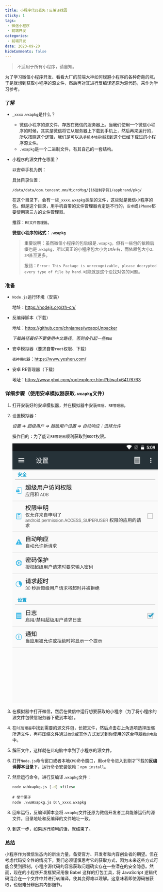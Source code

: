```yaml
---
title: 小程序代码丢失！反编译找回
sticky: 1
tags:
 - 微信小程序
 - 前端开发
categories:
 - 前端开发
date: 2023-09-20
hideComments: false
---
```

> 不适用于所有小程序，请自知。

为了学习微信小程序开发、看看大厂的前端大神如何规避小程序的各种奇葩的坑，于是就想到获取小程序的源文件，然后再对其进行反编译还原为源代码，来作为学习参考。

### 了解

- `_xxxx.wxapkg`是什么？

  - 微信小程序的源文件，存放在微信的服务器上。当我们使用一个微信小程序的时候，其实是微信将它从服务器上下载到手机上，然后再来运行的，所以按照这个逻辑，我们是可以从`手机本地存储`找到这个已经下载过的小程序源文件。
  - `.wxapkg`是一个二进制文件，有其自己的一套结构。

- 小程序的源文件在哪里？

  以安卓手机为例：

  具体目录位置：

  `/data/data/com.tencent.mm/MicroMsg/{16进制字符}/appbrand/pkg/`

  在这个目录下，会有一些`_xxxx.wxapkg`类型的文件，这些就是微信小程序的包。但是这个目录，用手机自带的文件管理器肯定是不行的，`安卓`或`iPhone`都要使用第三方的文件管理器。

  推荐：`RE文件管理器`。

  

  **微信小程序的格式：`.wxapkg`**

  > 重要说明：虽然微信小程序的包后缀是`.wxapkg`，但有一些包的依赖后缀也是`.wxapkg`，所以真正的小程序包大小为`1M`左右，而依赖包大小`2、3M`甚至更多。
  >
  > 报错：`Error: This Package is unrecognizable, please decrypted every type of file by hand.`可能就是这个没找对包的问题。

### 准备

- `Node.js`运行环境（安装）

  地址：https://nodejs.org/zh-cn/

- 反编译脚本（下载）

  地址：https://github.com/chnjames/wxappUnpacker

  *下载路径最好不要使用中文路径，否则会引起一些`BUG`*

- 安卓模拟器（要求自带`root`权限、下载）

  `夜神模拟器`：https://www.yeshen.com/

- 安卓 RE管理器（下载）

  地址：https://www.ghxi.com/rootexplorer.html?btwaf=64176763

### 详细步骤（使用安卓模拟器获取`.wxapkg`文件）

1. 打开安装好的安卓模拟器，并在模拟器中安装`微信`、`RE管理器`。

2. 设置模拟器：

   *设置 => 超级用户 => 超级用户设置 => 自动响应：选择允许*

   操作目的：为了能让`RE管理器`顺利获取到`ROOT`权限。

   ![设置模拟器](https://raw.githubusercontent.com/chnjames/cloudImg/main/blog/202309081710986.png)

3. 在模拟器中打开微信，然后在微信中运行想要获取的小程序（为了将小程序的源文件包微信服务器下载到本地）。

4. 在`RE管理器`中找到需要的源文件包，长按文件，然后点击右上角选项选择压缩所选文件，再将压缩文件通过`微信`或其他方式发送到你使用的这台电脑`我的电脑`中。

5. 解压文件，这样就在此电脑中拿到了小程序的源文件。

6. 打开`Node.js`命令窗口或者本地`CMD`命令窗口，用`cd`命令进入到刚才下载的**反编译脚本目录**下，运行命令安装依赖：`npm install`。

7. 然后运行命令，进行反编译`.wxapkg`文件：

   ```cmd
   node wuWxapkg.js [-d] <files>
   
   # 举个栗子
   node .\wuWxapkg.js D:\_xxxx.wxapkg
   ```

8. 回车运行，反编译脚本会将`.wxapkg`文件还原为微信开发者工具能够运行的源文件，目录地址和反编译的文件地址一致。

9. 到这一步，如果运行顺利的话，就结束了。

### 总结

小程序作为微信生态内的新生力量，备受官方、开发者和内容创业者的期望。但在考虑代码安全性的情况下，我们必须谨慎思考它的获取方式，因为未来这些方式可能会受到限制。小程序源代码的容易获取问题确实存在一些潜在的安全隐患。然而，现在的小程序开发框架采用像 Babel 这样的打包工具，将 JavaScript 逻辑代码混合在一个文件中并进行转编译，使其变得难以理解。这意味着即使源码被获取，也很难分辨出其内部细节。